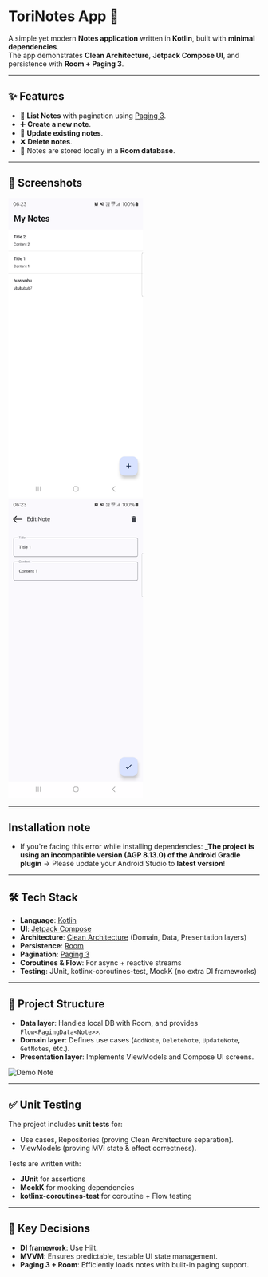 # ToriNotes App 📒

A simple yet modern **Notes application** written in **Kotlin**, built with **minimal dependencies**.  
The app demonstrates **Clean Architecture**, **Jetpack Compose UI**, and persistence with **Room + Paging 3**.

---

## ✨ Features
- 📄 **List Notes** with pagination using [Paging 3](https://developer.android.com/topic/libraries/architecture/paging/v3).
- ➕ **Create a new note**.
- 📝 **Update existing notes**.
- ❌ **Delete notes**.
- 💾 Notes are stored locally in a **Room database**.

---

## 📱 Screenshots
<img width="270" height="600" alt="Image" src="https://github.com/phamthombg/tori_note/blob/main/screenshots/note_list.png" />

<img width="270" height="600" alt="Image" src="https://github.com/phamthombg/tori_note/blob/main/screenshots/note_detail.png" />

---

## Installation note

- If you're facing this error while installing dependencies: **_The project is using an incompatible version (AGP 8.13.0) of the Android Gradle plugin**
-> Please update your Android Studio to **latest version**!

---

## 🛠 Tech Stack
- **Language**: [Kotlin](https://kotlinlang.org/)
- **UI**: [Jetpack Compose](https://developer.android.com/jetpack/compose)
- **Architecture**: [Clean Architecture](https://developer.android.com/topic/architecture) (Domain, Data, Presentation layers)
- **Persistence**: [Room](https://developer.android.com/training/data-storage/room)
- **Pagination**: [Paging 3](https://developer.android.com/topic/libraries/architecture/paging/v3)
- **Coroutines & Flow**: For async + reactive streams
- **Testing**: JUnit, kotlinx-coroutines-test, MockK (no extra DI frameworks)

---

## 📐 Project Structure

- **Data layer**: Handles local DB with Room, and provides `Flow<PagingData<Note>>`.
- **Domain layer**: Defines use cases (`AddNote`, `DeleteNote`, `UpdateNote`, `GetNotes`, etc.).
- **Presentation layer**: Implements ViewModels and Compose UI screens.

<img src="https://developer.android.com/static/topic/libraries/architecture/images/mad-arch-overview-data.png" alt="Demo Note" width="300"/>

---

## ✅ Unit Testing
The project includes **unit tests** for:
- Use cases, Repositories (proving Clean Architecture separation).
- ViewModels (proving MVI state & effect correctness).

Tests are written with:
- **JUnit** for assertions
- **MockK** for mocking dependencies
- **kotlinx-coroutines-test** for coroutine + Flow testing

---

## 🔑 Key Decisions
- **DI framework**: Use Hilt.
- **MVVM**: Ensures predictable, testable UI state management.
- **Paging 3 + Room**: Efficiently loads notes with built-in paging support.
